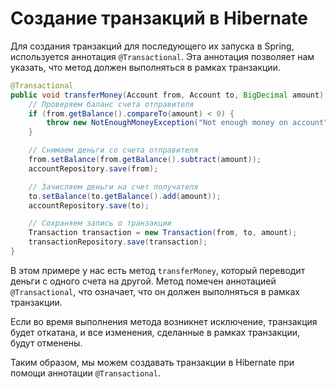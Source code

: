 # Создание транзакций в Hibernate

Для создания транзакций для последующего их запуска в Spring, используется аннотация `@Transactional`. Эта аннотация позволяет нам указать, что метод должен выполняться в рамках транзакции.

```java
@Transactional
public void transferMoney(Account from, Account to, BigDecimal amount) {
    // Проверяем баланс счета отправителя
    if (from.getBalance().compareTo(amount) < 0) {
        throw new NotEnoughMoneyException("Not enough money on account");
    }

    // Снимаем деньги со счета отправителя
    from.setBalance(from.getBalance().subtract(amount));
    accountRepository.save(from);

    // Зачисляем деньги на счет получателя
    to.setBalance(to.getBalance().add(amount));
    accountRepository.save(to);

    // Сохраняем запись о транзакции
    Transaction transaction = new Transaction(from, to, amount);
    transactionRepository.save(transaction);
}
```

В этом примере у нас есть метод `transferMoney`, который переводит деньги с одного счета на другой. Метод помечен аннотацией `@Transactional`, что означает, что он должен выполняться в рамках транзакции.

Если во время выполнения метода возникнет исключение, транзакция будет откатана, и все изменения, сделанные в рамках транзакции, будут отменены.

Таким образом, мы можем создавать транзакции в Hibernate при помощи аннотации `@Transactional`.

